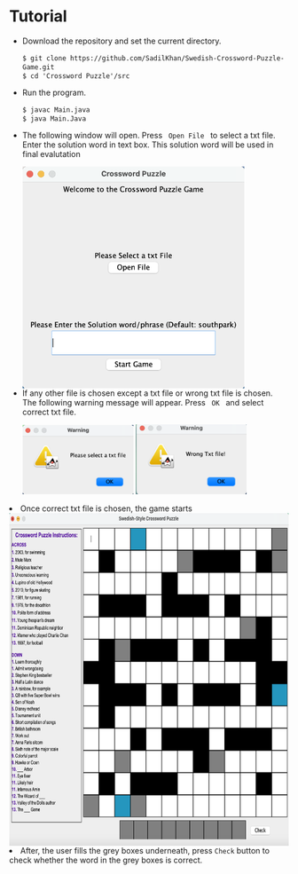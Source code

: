 # Tutorial
<ul>
  <li> Download the repository and set the current directory.</li>

``` 
$ git clone https://github.com/SadilKhan/Swedish-Crossword-Puzzle-Game.git
$ cd 'Crossword Puzzle'/src
```
  <li> Run the program. </li>
  
```
$ javac Main.java
$ java Main.Java 
```
  <li> <p> The following window will open. Press <code> Open File </code> to select a txt file. Enter the solution word in text box. This solution word will be used in final evalutation</p>
<a href="url"><img src="https://github.com/SadilKhan/Swedish-Crossword-Puzzle-Game/blob/main/Images/File%20Opener%20Window.png" align="center" height="400" width="400" ></a> </li>

<li>If any other file is chosen except a txt file or wrong txt file is chosen. The following warning message will appear. Press <code> OK </code> and select correct
  txt file.
<p float="center">
  <img src="https://github.com/SadilKhan/Swedish-Crossword-Puzzle-Game/blob/main/Images/Warning%20Message%201.png" width="200" />
  <img src="https://github.com/SadilKhan/Swedish-Crossword-Puzzle-Game/blob/main/Images/Warning%20Message%202.png" width="200" /> 
  </p></li>
</ul>

<li> Once correct txt file is chosen, the game starts </li>
<a href="url"><img src="https://github.com/SadilKhan/Swedish-Crossword-Puzzle-Game/blob/main/Images/gameUI.png" align="center" height="600" width="750" ></a> </li>

<li> After, the user fills the grey boxes underneath, press <code>Check</code> button to check whether the word in the grey boxes is correct.</li>

